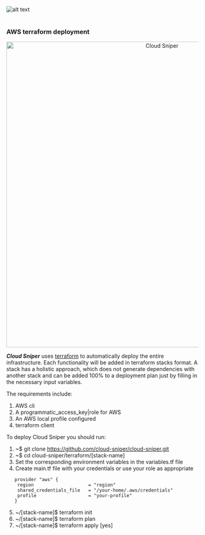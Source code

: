 ![alt text](../images/logo.png "Cloud Sniper")
<br> </br>

### AWS terraform deployment

<div style="text-align:center"><img src="../images/deployment.png" alt="Cloud Sniper" width=800px/></div>

***Cloud Sniper*** uses [terraform](https://www.terraform.io/) to automatically deploy the entire infrastructure. Each functionality will be added in terraform stacks format. A stack has a holistic approach, which does not generate dependencies with another stack and can be added 100% to a deployment plan just by filling in the necessary input variables.


The requirements include:

1. AWS cli
2. A programmatic_access_key|role for AWS
3. An AWS local profile configured
4. terraform client

To deploy Cloud Sniper you should run:

1. ~$ git clone https://github.com/cloud-sniper/cloud-sniper.git
2. ~$ cd cloud-sniper/terraform/[stack-name]
3. Set the corresponding environment variables in the variables.tf file
4. Create main.tf file with your credentials or use your role as appropriate

```
   provider "aws" {
    region                    = "region"
    shared_credentials_file   = "/your-home/.aws/credentials"
    profile                   = "your-profile"
   }
```
5. ~/[stack-name]$ terraform init
6. ~/[stack-name]$ terraform plan
7. ~/[stack-name]$ terraform apply [yes]
